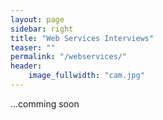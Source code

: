 ```yaml
---
layout: page
sidebar: right
title: "Web Services Interviews"
teaser: ""
permalink: "/webservices/"
header:
    image_fullwidth: "cam.jpg"
---
```

...comming soon

